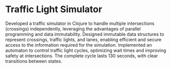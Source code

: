 # Traffic Light Simulator
Developed a traffic simulator in Clojure to handle multiple intersections (crossings) independently, leveraging the advantages of parallel programming and data immutability.
Designed immutable data structures to represent crossings, traffic lights, and lanes, enabling efficient and secure access to the information required for the simulation.
Implemented an automaton to control traffic light cycles, optimizing wait times and improving safety at intersections. The complete cycle lasts 130 seconds, with clear transitions between states.
